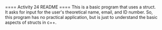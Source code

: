==== Activity 24 README ====
This is a basic program that uses a struct. It asks for input for the user's theoretical name, email, and ID number.
So, this program has no practical application, but is just to understand the basic aspects of structs in c++.
